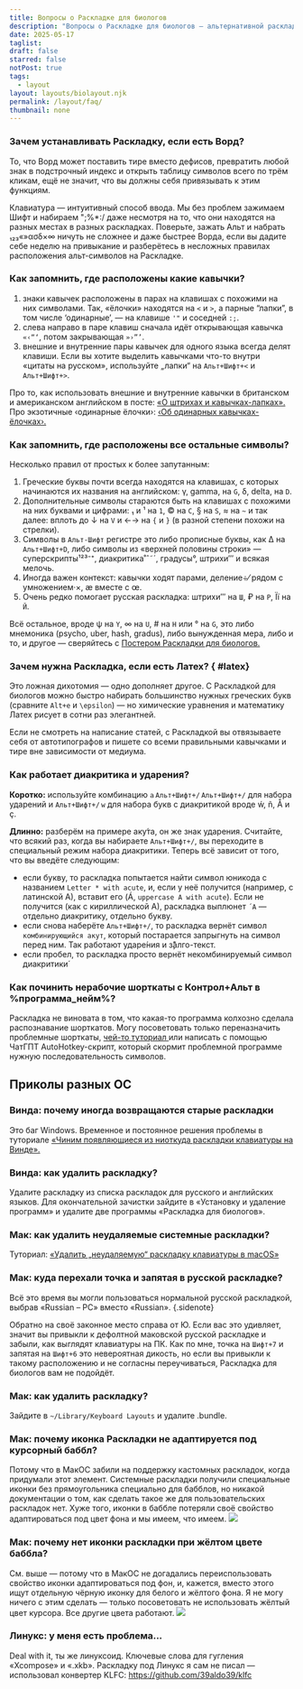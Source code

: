 ```yaml
---
title: Вопросы о Раскладке для биологов
description: "Вопросы о Раскладке для биологов — альтернативной раскладке с полезными для биологов символами: правильные кавычки и тире, греческие буквы, подстрочные и надстрочные цифры, математические знаки и стрелочки."
date: 2025-05-17
taglist: 
draft: false
starred: false
notPost: true
tags:
  - layout
layout: layouts/biolayout.njk
permalink: /layout/faq/
thumbnail: none
---
```

### Зачем устанавливать Раскладку, если есть Ворд?
То, что Ворд может поставить тире вместо дефисов, превратить любой знак в подстрочный индекс и открыть таблицу символов всего по трём кликам, ещё не значит, что вы должны себя привязывать к этим функциям.

Клавиатура — интуитивный способ ввода. Мы без проблем зажимаем Шифт и набираем ";%\*:/ даже несмотря на то, что они находятся на разных местах в разных раскладках. Поверьте, зажать Альт и набрать ₁₂₃«»ασδ×∞ ничуть не сложнее и даже быстрее Ворда, если вы дадите себе неделю на привыкание и разберётесь в несложных правилах расположения альт-символов на Раскладке.

### Как запомнить, где расположены какие кавычки?
1. знаки кавычек расположены в парах на клавишах с похожими на них символами. Так, «ёлочки» находятся на `<` и `>`, а парные “лапки”, в том числе ‘одинарные’, — на клавише `'"` и соседней `:;`.
2. слева направо в паре клавиш сначала идёт открывающая кавычка `«‹“‘`, потом закрывающая `»›”’`.
3. внешние и внутренние пары кавычек для одного языка всегда делят клавиши. Если вы хотите выделить кавычками что-то внутри «цитаты на русском», используйте „лапки“ на `Альт+Шифт+<` и `Альт+Шифт+>`.

Про то, как использовать внешние и внутренние кавычки в британском и американском английском в посте: [«О штрихах и кавычках-лапках».](primes-and-quotes.md)
Про экзотичные ‹одинарные ёлочки›: [‹Об одинарных кавычках-ёлочках›.](single-quotes.md)


### Как запомнить, где расположены все остальные символы?
Несколько правил от простых к более запутанным:
1. Греческие буквы почти всегда находятся на клавишах, с которых начинаются их названия на английском: γ, gamma, на `G`, δ, delta, на `D`.
2. Дополнительные символы стараются быть на клавишах с похожими на них буквами и цифрами: ₁ и ¹ на `1`, © на `С`, § на `S`, ≈ на `~` и так далее: вплоть до ↓ на `V` и ←→ на `{` и `}` (в разной степени похожи на стрелки).
3. Символы в `Альт-Шифт` регистре это либо прописные буквы, как Δ на `Альт+Шифт+D`, либо символы из «верхней половины строки» — суперскрипты¹²³⁻⁺, диакритика˚ˆ˜´, градусы°, штрихи″′ и всякая мелочь.
4. Иногда важен контекст: кавычки ходят парами, деление÷⁄ рядом с умножением·×, æ вместе с œ.
5. Очень редко помогает русская раскладка: штрихи′″ на `Ш`, ₽ на `Р`, Її на `Й`.

Всё остальное, вроде ψ на `Y`, ∞ на `U`, # на `H` или ° на `G`, это либо мнемоника (psycho, uber, hash, gradus), либо вынужденная мера, либо и то, и другое — сверяйтесь с [Постером Раскладки для биологов.](layout-poster.md)


### Зачем нужна Раскладка, если есть Латех? { #latex}
Это ложная дихотомия — одно дополняет другое. C Раскладкой для биологов можно быстро набирать большинство нужных греческих букв (сравните `Alt+e` и `\epsilon`) — но химические уравнения и математику Латех рисует в сотни раз элегантней. 

Если не смотреть на написание статей, с Раскладкой вы отвязываете себя от автотипографов и пишете со всеми правильными кавычками и тире вне зависимости от медиума.

### Как работает диакритика и ударения?
**Коротко:** используйте комбинацию `а` `Альт+Шифт+/` `Альт+Шифт+/` для набора ударений и `Альт+Шифт+/` `w` для набора букв с диакритикой вроде ẃ, ñ, Å и ç.

**Длинно:** разберём на примере аку́та, он же знак ударения. Считайте, что всякий раз, когда вы набираете `Альт+Шифт+/`, вы переходите в специальный режим набора диакритики. Теперь всё зависит от того, что вы введёте следующим:
- если букву, то раскладка попытается найти символ юникода с названием `Letter * with acute`, и, если у неё получится (например, с латинской А), вставит его (Á, `uppercase A with acute`). Если не получится (как с кириллической А), раскладка выплюнет `´А` — отдельно диакритику, отдельно букву.
- если снова наберёте `Альт+Шифт+/`, то раскладка вернёт символ `комбинирующийся акут`, который постарается запрыгнуть на символ перед ним. Так работают ударе́ния и з̧́̃̂̃алго-текст.
- если пробел, то раскладка просто вернёт некомбинируемый символ диакритики´

### Как починить нерабочие шорткаты с Контрол+Альт в %программа_нейм%?
Раскладка не виновата в том, что какая-то программа колхозно сделала распознавание шорткатов. Могу посоветовать только переназначить проблемные шорткаты, [чей-то туториал ](https://vk.com/@ruvlad-mahou-ctrl-alt) или написать с помощью ЧатГПТ AutoHotkey-скрипт, который скормит проблемной программе нужную последовательность символов.

## Приколы разных ОС
### Винда: почему иногда возвращаются старые раскладки
Это баг Windows. Временное и постоянное решения проблемы в туториале [«Чиним появляющиеся из ниоткуда раскладки клавиатуры на Винде».](win-layout-spawn-fix.md) 

### Винда: как удалить раскладку?
Удалите раскладку из списка раскладок для русского и английских языков. Для окончательной зачистки зайдите в «Установку и удаление программ» и удалите две программы «Раскладка для биологов».

### Мак: как удалить неудаляемые системные раскладки?
Туториал: [«Удалить „неудаляемую“ раскладку клавиатуры в macOS»](https://finderx.pro/1905/del-keyboard-layout-macos/)

### Мак: куда перехали точка и запятая в русской раскладке?

Всё это время вы могли пользоваться нормальной русской раскладкой, выбрав «Russian – PC» вместо «Russian». {.sidenote}

Обратно на своё законное место справа от Ю. Если вас это удивляет, значит вы привыкли к дефолтной маковской русской раскладке и забыли, как выглядят клавиатуры на ПК. Как по мне, точка на `Шифт+7` и запятая на `Шифт+6` это невероятная дикость, но если вы привыкли к такому расположению и не согласны переучиваться, Раскладка для биологов вам не подойдёт.

### Мак: как удалить раскладку?
Зайдите в `~/Library/Keyboard Layouts` и удалите .bundle.

### Мак: почему иконка Раскладки не адаптируется под курсорный баббл?
Потому что в МакОС забили на поддержку кастомных раскладок, когда придумали этот элемент. Системные раскладки получили специальные иконки без прямоугольника специально для бабблов, но никакой документации о том, как сделать такое же для пользовательских раскладок нет. Хуже того, иконки в баббле потеряли своё свойство адаптироваться под цвет фона и мы имеем, что имеем.
![](layout-faq-1.png)
### Мак: почему нет иконки раскладки при жёлтом цвете баббла?
См. выше — потому что в МакОС не догадались переиспользовать свойство иконки адаптироваться под фон, и, кажется, вместо этого ищут отдельную чёрную иконку для белого и жёлтого фона. Я не могу ничего с этим сделать — только посоветовать не использовать жёлтый цвет курсора. Все другие цвета работают.
 ![](layout-faq-2.png)

### Линукс: у меня есть проблема...
Deal with it, ты же линуксоид. Ключевые слова для гугления «Xcompose» и «.xkb». Раскладку под Линукс я сам не писал — использовал конвертер KLFC: https://github.com/39aldo39/klfc